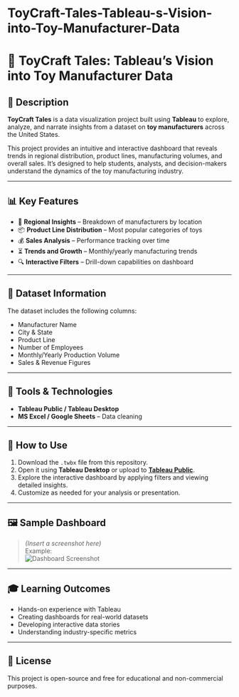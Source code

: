 # ToyCraft-Tales-Tableau-s-Vision-into-Toy-Manufacturer-Data
# 🎠 ToyCraft Tales: Tableau’s Vision into Toy Manufacturer Data

## 📌 Description

**ToyCraft Tales** is a data visualization project built using **Tableau** to explore, analyze, and narrate insights from a dataset on **toy manufacturers** across the United States.

This project provides an intuitive and interactive dashboard that reveals trends in regional distribution, product lines, manufacturing volumes, and overall sales. It’s designed to help students, analysts, and decision-makers understand the dynamics of the toy manufacturing industry.

---

## 📊 Key Features

- 📍 **Regional Insights** – Breakdown of manufacturers by location  
- 📦 **Product Line Distribution** – Most popular categories of toys  
- 💰 **Sales Analysis** – Performance tracking over time  
- ⏳ **Trends and Growth** – Monthly/yearly manufacturing trends  
- 🔍 **Interactive Filters** – Drill-down capabilities on dashboard  

---

## 📁 Dataset Information

The dataset includes the following columns:
- Manufacturer Name  
- City & State  
- Product Line  
- Number of Employees  
- Monthly/Yearly Production Volume  
- Sales & Revenue Figures  



---

## 🧰 Tools & Technologies

- **Tableau Public / Tableau Desktop**  
- **MS Excel / Google Sheets** – Data cleaning  


---

## 🚀 How to Use

1. Download the `.twbx` file from this repository.
2. Open it using **Tableau Desktop** or upload to **[Tableau Public](https://public.tableau.com)**.
3. Explore the interactive dashboard by applying filters and viewing detailed insights.
4. Customize as needed for your analysis or presentation.

---

## 🖼️ Sample Dashboard

> *(Insert a screenshot here)*  
> Example:  
> ![Dashboard Screenshot](images/dashboard-preview.png)

---

## 🎓 Learning Outcomes

- Hands-on experience with Tableau  
- Creating dashboards for real-world datasets  
- Developing interactive data stories  
- Understanding industry-specific metrics  

---

## 🔖 License

This project is open-source and free for educational and non-commercial purposes.
